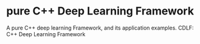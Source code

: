 # pure C++ Deep Learning Framework
A pure C++ deep learning Framework, and its application examples.
CDLF: C++ Deep Learning Framework


